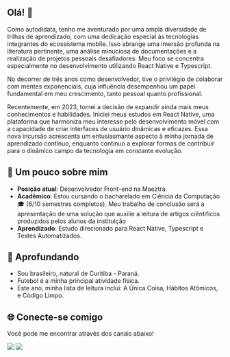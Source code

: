 ## Olá! 🌟

Como autodidata, tenho me aventurado por uma ampla diversidade de trilhas de aprendizado, com uma dedicação especial às tecnologias integrantes do ecossistema mobile. Isso abrange uma imersão profunda na literatura pertinente, uma análise minuciosa de documentações e a realização de projetos pessoais desafiadores. Meu foco se concentra especialmente no desenvolvimento utilizando React Native e Typescript.

No decorrer de três anos como desenvolvedor, tive o privilégio de colaborar com mentes exponenciais, cuja influência desempenhou um papel fundamental em meu crescimento, tanto pessoal quanto profissional.

Recentemente, em 2023, tomei a decisão de expandir ainda mais meus conhecimentos e habilidades. Iniciei meus estudos em React Native, uma plataforma que harmoniza meu interesse pelo desenvolvimento móvel com a capacidade de criar interfaces de usuário dinâmicas e eficazes. Essa nova incursão acrescenta um entusiasmante aspecto à minha jornada de aprendizado contínuo, enquanto continuo a explorar formas de contribuir para o dinâmico campo da tecnologia em constante evolução.

## 🚀 Um pouco sobre mim
 - **Posição atual**: Desenvolvedor Front-end na Maeztra.
 - **Acadêmico**: Estou cursando o bacharelado em Ciência da Computação 🎓 (6/10 semestres completos). Meu trabalho de conclusão será a apresentação de uma solução que auxilie a leitura de artigos ciêntificos produzidos pelos alunos da instituição
 - **Aprendizado**: Estudo direcionado para React Native, Typescript e Testes Automatizados.

## 📖 Aprofundando  
 - Sou brasileiro, natural de Curitiba - Paraná.
 - Futebol é a minha principal atividade física.
 - Este ano, minha lista de leitura inclui: A Única Coisa, Hábitos Atômicos, e Código Limpo. 
 
## 🌐 Conecte-se comigo 

Você pode me encontrar através dos canais abaixo! 

<div>
  <a href="https://www.linkedin.com/in/jpprud/" target="_blank"><img src="https://img.shields.io/badge/-LinkedIn-%230077B5?style=for-the-badge&logo=linkedin&logoColor=white" target="_blank"></a>  
  <a href="mailto:jpprud.contato@gmail.com"><img src="https://img.shields.io/badge/-Gmail-%230077B5?style=for-the-badge&logo=gmail&logoColor=white" target="_blank"></a>
</div>
 
